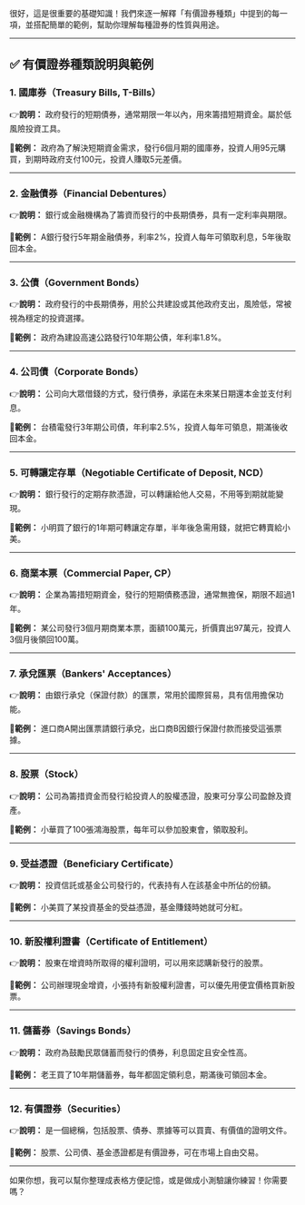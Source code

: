 很好，這是很重要的基礎知識！我們來逐一解釋「有價證券種類」中提到的每一項，並搭配簡單的範例，幫助你理解每種證券的性質與用途。

---

## ✅ 有價證券種類說明與範例

### 1. **國庫券（Treasury Bills, T-Bills）**
👉**說明：** 政府發行的短期債券，通常期限一年以內，用來籌措短期資金。屬於低風險投資工具。

📌**範例：** 政府為了解決短期資金需求，發行6個月期的國庫券，投資人用95元購買，到期時政府支付100元，投資人賺取5元差價。

---

### 2. **金融債券（Financial Debentures）**
👉**說明：** 銀行或金融機構為了籌資而發行的中長期債券，具有一定利率與期限。

📌**範例：** A銀行發行5年期金融債券，利率2%，投資人每年可領取利息，5年後取回本金。

---

### 3. **公債（Government Bonds）**
👉**說明：** 政府發行的中長期債券，用於公共建設或其他政府支出，風險低，常被視為穩定的投資選擇。

📌**範例：** 政府為建設高速公路發行10年期公債，年利率1.8%。

---

### 4. **公司債（Corporate Bonds）**
👉**說明：** 公司向大眾借錢的方式，發行債券，承諾在未來某日期還本金並支付利息。

📌**範例：** 台積電發行3年期公司債，年利率2.5%，投資人每年可領息，期滿後收回本金。

---

### 5. **可轉讓定存單（Negotiable Certificate of Deposit, NCD）**
👉**說明：** 銀行發行的定期存款憑證，可以轉讓給他人交易，不用等到期就能變現。

📌**範例：** 小明買了銀行的1年期可轉讓定存單，半年後急需用錢，就把它轉賣給小美。

---

### 6. **商業本票（Commercial Paper, CP）**
👉**說明：** 企業為籌措短期資金，發行的短期債務憑證，通常無擔保，期限不超過1年。

📌**範例：** 某公司發行3個月期商業本票，面額100萬元，折價賣出97萬元，投資人3個月後領回100萬。

---

### 7. **承兌匯票（Bankers' Acceptances）**
👉**說明：** 由銀行承兌（保證付款）的匯票，常用於國際貿易，具有信用擔保功能。

📌**範例：** 進口商A開出匯票請銀行承兌，出口商B因銀行保證付款而接受這張票據。

---

### 8. **股票（Stock）**
👉**說明：** 公司為籌措資金而發行給投資人的股權憑證，股東可分享公司盈餘及資產。

📌**範例：** 小華買了100張鴻海股票，每年可以參加股東會，領取股利。

---

### 9. **受益憑證（Beneficiary Certificate）**
👉**說明：** 投資信託或基金公司發行的，代表持有人在該基金中所佔的份額。

📌**範例：** 小美買了某投資基金的受益憑證，基金賺錢時她就可分紅。

---

### 10. **新股權利證書（Certificate of Entitlement）**
👉**說明：** 股東在增資時所取得的權利證明，可以用來認購新發行的股票。

📌**範例：** 公司辦理現金增資，小張持有新股權利證書，可以優先用便宜價格買新股票。

---

### 11. **儲蓄券（Savings Bonds）**
👉**說明：** 政府為鼓勵民眾儲蓄而發行的債券，利息固定且安全性高。

📌**範例：** 老王買了10年期儲蓄券，每年都固定領利息，期滿後可領回本金。

---

### 12. **有價證券（Securities）**
👉**說明：** 是一個總稱，包括股票、債券、票據等可以買賣、有價值的證明文件。

📌**範例：** 股票、公司債、基金憑證都是有價證券，可在市場上自由交易。

---

如果你想，我可以幫你整理成表格方便記憶，或是做成小測驗讓你練習！你需要嗎？